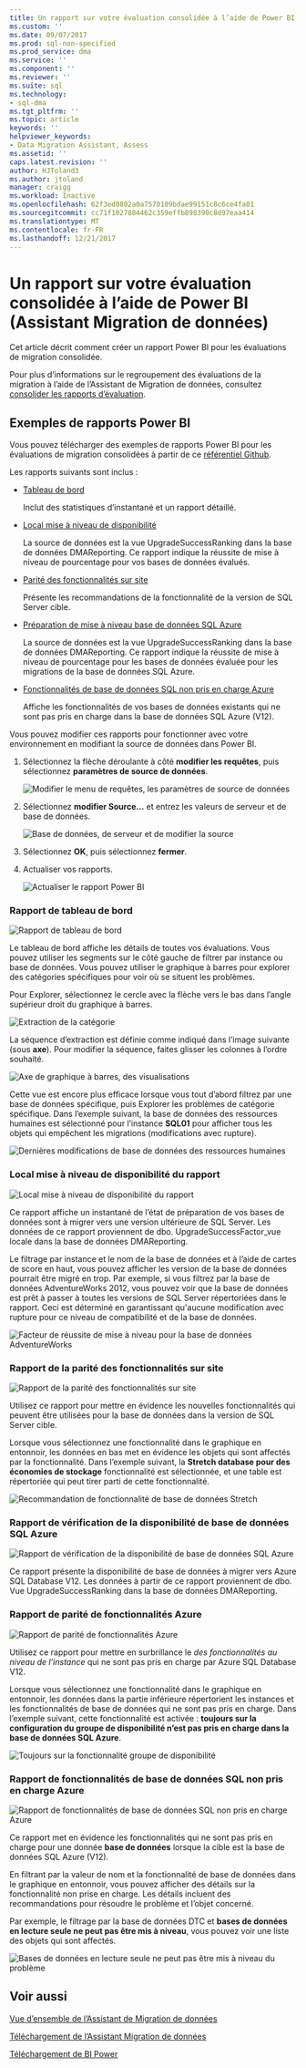 ```yaml
---
title: Un rapport sur votre évaluation consolidée à l’aide de Power BI (données Assistant Migration SQL Server) | Documents Microsoft
ms.custom: ''
ms.date: 09/07/2017
ms.prod: sql-non-specified
ms.prod_service: dma
ms.service: ''
ms.component: ''
ms.reviewer: ''
ms.suite: sql
ms.technology:
- sql-dma
ms.tgt_pltfrm: ''
ms.topic: article
keywords: ''
helpviewer_keywords:
- Data Migration Assistant, Assess
ms.assetid: ''
caps.latest.revision: ''
author: HJToland3
ms.author: jtoland
manager: craigg
ms.workload: Inactive
ms.openlocfilehash: 62f3ed0802a0a7570109bdae99151c8c6ce4fa01
ms.sourcegitcommit: cc71f1027884462c359effb898390c8d97eaa414
ms.translationtype: MT
ms.contentlocale: fr-FR
ms.lasthandoff: 12/21/2017
---
```

# <a name="report-on-your-consolidated-assessments-by-using-power-bi-data-migration-assistant"></a>Un rapport sur votre évaluation consolidée à l’aide de Power BI (Assistant Migration de données)

Cet article décrit comment créer un rapport Power BI pour les évaluations de migration consolidée.

Pour plus d’informations sur le regroupement des évaluations de la migration à l’aide de l’Assistant de Migration de données, consultez [consolider les rapports d’évaluation](../dma/dma-consolidatereports.md).

## <a name="sample-power-bi-reports"></a>Exemples de rapports Power BI

Vous pouvez télécharger des exemples de rapports Power BI pour les évaluations de migration consolidées à partir de ce [référentiel Github](https://github.com/Microsoft/sql-server-samples/tree/master/samples/features/data-migration-assistant).

Les rapports suivants sont inclus : 

- [Tableau de bord](#dashboard--details)

  Inclut des statistiques d’instantané et un rapport détaillé.

- [Local mise à niveau de disponibilité](#on-premises-upgrade-readiness--details)

  La source de données est la vue UpgradeSuccessRanking dans la base de données DMAReporting.  Ce rapport indique la réussite de mise à niveau de pourcentage pour vos bases de données évalués.

- [Parité des fonctionnalités sur site](#on-premise-feature-parity--details)

  Présente les recommandations de la fonctionnalité de la version de SQL Server cible.

- [Préparation de mise à niveau base de données SQL Azure](#azure-sql-db-upgrade-readiness--details)

  La source de données est la vue UpgradeSuccessRanking dans la base de données DMAReporting.  Ce rapport indique la réussite de mise à niveau de pourcentage pour les bases de données évaluée pour les migrations de la base de données SQL Azure.

- [Fonctionnalités de base de données SQL non pris en charge Azure](#azure-sql-db-unsupported-features--details)

  Affiche les fonctionnalités de vos bases de données existants qui ne sont pas pris en charge dans la base de données SQL Azure (V12).

Vous pouvez modifier ces rapports pour fonctionner avec votre environnement en modifiant la source de données dans Power BI. 

1. Sélectionnez la flèche déroulante à côté **modifier les requêtes**, puis sélectionnez **paramètres de source de données**.

   ![Modifier le menu de requêtes, les paramètres de source de données](../dma/media/DataSourceSettings.png)

1. Sélectionnez **modifier Source...** et entrez les valeurs de serveur et de base de données.

   ![Base de données, de serveur et de modifier la source](../dma/media/ChangeSource.png)

1. Sélectionnez **OK**, puis sélectionnez **fermer**.

1. Actualiser vos rapports.

   ![Actualiser le rapport Power BI](../dma/media/RefreshReport.png)

### <a name="dashboard-report"></a>Rapport de tableau de bord

![Rapport de tableau de bord](../dma/media/DashboardReport.png)

Le tableau de bord affiche les détails de toutes vos évaluations. Vous pouvez utiliser les segments sur le côté gauche de filtrer par instance ou base de données. Vous pouvez utiliser le graphique à barres pour explorer des catégories spécifiques pour voir où se situent les problèmes.

Pour Explorer, sélectionnez le cercle avec la flèche vers le bas dans l’angle supérieur droit du graphique à barres.

![Extraction de la catégorie](../dma/media/CategoryDrillDown.png)

La séquence d’extraction est définie comme indiqué dans l’image suivante (sous **axe**). Pour modifier la séquence, faites glisser les colonnes à l’ordre souhaité.

![Axe de graphique à barres, des visualisations](../dma/media/VisualizationsAxis.png)

Cette vue est encore plus efficace lorsque vous tout d’abord filtrez par une base de données spécifique, puis Explorer les problèmes de catégorie spécifique. Dans l’exemple suivant, la base de données des ressources humaines est sélectionné pour l’instance **SQL01** pour afficher tous les objets qui empêchent les migrations (modifications avec rupture).

![Dernières modifications de base de données des ressources humaines](../dma/media/BreakingChanges.png)

### <a name="on-premises-upgrade-readiness-report"></a>Local mise à niveau de disponibilité du rapport

![Local mise à niveau de disponibilité du rapport](../dma/media/OnPremisesUpgradeReadinessReport.png)

Ce rapport affiche un instantané de l’état de préparation de vos bases de données sont à migrer vers une version ultérieure de SQL Server. Les données de ce rapport proviennent de dbo. UpgradeSuccessFactor\_vue locale dans la base de données DMAReporting.

Le filtrage par instance et le nom de la base de données et à l’aide de cartes de score en haut, vous pouvez afficher les version de la base de données pourrait être migré en trop. Par exemple, si vous filtrez par la base de données AdventureWorks 2012, vous pouvez voir que la base de données est prêt à passer à toutes les versions de SQL Server répertoriées dans le rapport. Ceci est déterminé en garantissant qu'aucune modification avec rupture pour ce niveau de compatibilité et de la base de données.

![Facteur de réussite de mise à niveau pour la base de données AdventureWorks](../dma/media/UpgradeSuccessFactor.png)

### <a name="on-premises-feature-parity-report"></a>Rapport de la parité des fonctionnalités sur site

![Rapport de la parité des fonctionnalités sur site](../dma/media/OnPremisesFeatureParityReport.png)

Utilisez ce rapport pour mettre en évidence les nouvelles fonctionnalités qui peuvent être utilisées pour la base de données dans la version de SQL Server cible.

Lorsque vous sélectionnez une fonctionnalité dans le graphique en entonnoir, les données en bas met en évidence les objets qui sont affectés par la fonctionnalité. Dans l’exemple suivant, la **Stretch database pour des économies de stockage** fonctionnalité est sélectionnée, et une table est répertoriée qui peut tirer parti de cette fonctionnalité.

![Recommandation de fonctionnalité de base de données Stretch](../dma/media/FeatureRecommend_StretchDatabase.png)

### <a name="azure-sql-db-upgrade-readiness-report"></a>Rapport de vérification de la disponibilité de base de données SQL Azure

![Rapport de vérification de la disponibilité de base de données SQL Azure](../dma/media/AzureSQLDBUpgradeReadinessReport.png)

Ce rapport présente la disponibilité de base de données à migrer vers Azure SQL Database V12. Les données à partir de ce rapport proviennent de dbo. Vue UpgradeSuccessRanking dans la base de données DMAReporting.

### <a name="azure-features-parity-report"></a>Rapport de parité de fonctionnalités Azure

![Rapport de parité de fonctionnalités Azure](../dma/media/AzureFeaturesParityReport.png)

Utilisez ce rapport pour mettre en surbrillance le *des fonctionnalités au niveau de l’instance* qui ne sont pas pris en charge par Azure SQL Database V12.

Lorsque vous sélectionnez une fonctionnalité dans le graphique en entonnoir, les données dans la partie inférieure répertorient les instances et les fonctionnalités de base de données qui ne sont pas pris en charge. Dans l’exemple suivant, cette fonctionnalité est activée : **toujours sur la configuration du groupe de disponibilité n’est pas pris en charge dans la base de données SQL Azure**.  

![Toujours sur la fonctionnalité groupe de disponibilité](../dma/media/Feature_AlwaysOnAvailability.png)

 
### <a name="azure-sql-db-unsupported-features-report"></a>Rapport de fonctionnalités de base de données SQL non pris en charge Azure

![Rapport de fonctionnalités de base de données SQL non pris en charge Azure](../dma/media/AzureSQLDBUnsupportedFeaturesReport.png)

Ce rapport met en évidence les fonctionnalités qui ne sont pas pris en charge pour une donnée **base de données** lorsque la cible est la base de données SQL Azure (V12).

En filtrant par la valeur de nom et la fonctionnalité de base de données dans le graphique en entonnoir, vous pouvez afficher des détails sur la fonctionnalité non prise en charge. Les détails incluent des recommandations pour résoudre le problème et l’objet concerné.

Par exemple, le filtrage par la base de données DTC et **bases de données en lecture seule ne peut pas être mis à niveau**, vous pouvez voir une liste des objets qui sont affectés.

![Bases de données en lecture seule ne peut pas être mis à niveau du problème](../dma/media/ReadOnlyDatabases.png)

## <a name="see-also"></a>Voir aussi

[Vue d’ensemble de l’Assistant de Migration de données](../dma/dma-overview.md)

[Téléchargement de l’Assistant Migration de données](https://www.microsoft.com/download/details.aspx?id=53595)

[Téléchargement de BI Power](https://powerbi.microsoft.com/)
